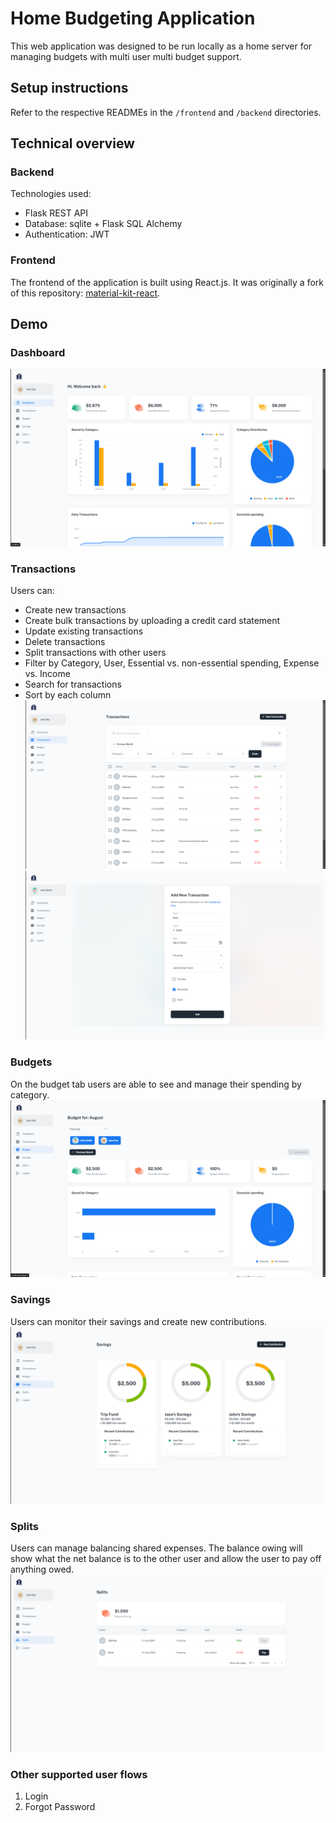 # Home Budgeting Application

This web application was designed to be run locally as a home server for managing budgets with multi user multi budget support. 

## Setup instructions
Refer to the respective READMEs in the `/frontend` and `/backend` directories. 

## Technical overview
### Backend
Technologies used:
- Flask REST API
- Database: sqlite + Flask SQL Alchemy
- Authentication: JWT

### Frontend
The frontend of the application is built using React.js. It was originally a fork of this repository: [material-kit-react](https://github.com/minimal-ui-kit/material-kit-react). 

## Demo
### Dashboard
![Dashboard](./demo/dashboard.png)

### Transactions
Users can:
- Create new transactions
- Create bulk transactions by uploading a credit card statement
- Update existing transactions
- Delete transactions
- Split transactions with other users
- Filter by Category, User, Essential vs. non-essential spending, Expense vs. Income
- Search for transactions
- Sort by each column
![Transactions](./demo/transactions.png)
![Create Transaction](./demo/create-transaction.png)

### Budgets
On the budget tab users are able to see and manage their spending by category. 
![Budgets](./demo/budget.png)

### Savings
Users can monitor their savings and create new contributions. 
![Savings](./demo/savings.png)

### Splits
Users can manage balancing shared expenses. The balance owing will show what the net balance is to the other user and allow the user to pay off anything owed. 
![Splits](./demo/splits.png)

### Other supported user flows
1. Login
2. Forgot Password